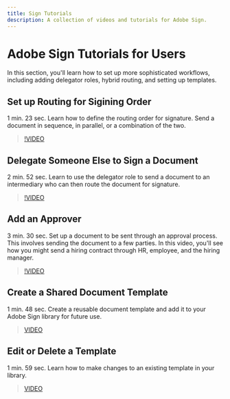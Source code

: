 ```yaml
---
title: Sign Tutorials
description: A collection of videos and tutorials for Adobe Sign.
---
```


# Adobe Sign Tutorials for Users

In this section, you'll learn how to set up more sophisticated workflows, including adding delegator roles, hybrid routing, and setting up templates.

## Set up Routing for Sigining Order

1 min. 23 sec.
Learn how to define the routing order for signature. Send a document in sequence, in parallel, or a combination of the two.

>[!VIDEO](https://video.tv.adobe.com/v/17347)


## Delegate Someone Else to Sign a Document

2 min. 52 sec.
Learn to use the delegator role to send a document to an intermediary who can then route the document for signature.

>[!VIDEO](https://video.tv.adobe.com/v/17366)

## Add an Approver

3 min. 30 sec.
Set up a document to be sent through an approval process. This involves sending the document to a few parties. In this video, you'll see how you might send a hiring contract through HR, employee, and the hiring manager.

>[!VIDEO](https://video.tv.adobe.com/v/17367)

## Create a Shared Document Template

1 min. 48 sec.
Create a reusable document template and add it to your Adobe Sign library for future use.

>[VIDEO](https://video.tv.adobe.com/v/17345)

## Edit or Delete a Template

1 min. 59 sec.
Learn how to make changes to an existing template in your library.

>[VIDEO](https://video.tv.adobe.com/v/17346)

